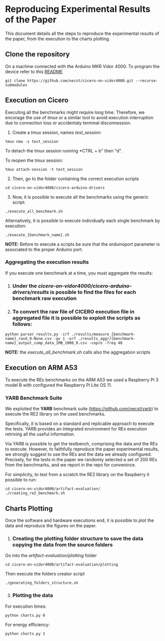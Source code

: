 # Reproducing Experimental Results of the Paper
This document details all the steps to reproduce the experimental results of the paper, from the execution to the charts plotting.

## Clone the repository
On a machine connected with the Arduino MKR Vidor 4000.
To program the device refer to this [README](./ArduinoProgramming.md)
```
git clone https://github.com/necst/cicero-on-vidor4000.git --recurse-submodules
```

## Execution on Cicero
Executing all the benchmarks might require long time.
Therefore, we encorage the use of *tmux* or a similar tool to avoid execution interruption due to connection loss or accidentaly terminal disconnession.

1. Create a *tmux* session, names *test_session*:
 ```console
tmux new -s test_session
```

To detach the tmux session running *CTRL + b" then "d".

To reopen the tmux session:
 ```console
tmux attach-session -t test_session
```
2. Then, go to the folder containing the correct execution scripts
```console
cd cicero-on-vidor4000/cicero-arduino-drivers
```
3. Now, it is possible to execute all the benchmarks using the generic script:
```console
./execute_all_benchmark.sh
```

Alternatively, it is possible to execute individually each single benchmark by execution:
```console
./execute_{benchmark_name}.sh
```
**NOTE:** 
Before to execute a scripts be sure that the *arduinoport* parameter is associated to the proper Arduino port.

### Aggregating the execution results
If you execute one benchmark at a time,  you must aggregate the results:

1. ### Under the *cicero-on-vidor4000/cicero-arduino-drivers/results* is possible to find the files for each benchmark raw execution

2. ### To convert the raw file of CICERO execution file in aggregated file it is possible to exploit the scripts as follows:

```
python parser_results.py -irf ./results/measure_{benchmark-name}_rand_0-None.csv -gv 1 -orf ./results_aggr/{benchmark-name}_output_comp_data_1MB_1000_0.csv -copro -freq 48
```

**NOTE:** the *execute_all_benchmark.sh* calls also the aggregation scripts

## Execution on ARM A53
To execute the REs benchmarks on the ARM A53 we used a Raspberry Pi 3 model B with configured the Raspberry Pi Lite OS 11.
### YARB Benchmark Suite
We exploited the **YARB** benchmark suite (https://github.com/necst/yarb) to execute the RE2 library on the used benchmarks. 

Specifically, it is based on a standard and replicable approach to execute the tests.
YARB provides an integrated environment for REs execution retriving all the useful information.

Via YARB is possible to get the testbench, comprising the data and the REs to execute.
However, to faithfully reproduce the paper experimental results, we strongly suggest to use the REs and the data we already configured.
Precisely, for the tests in the paper we randomly selected a set of 200 REs from the benchmarks, and we report in the repo for convenince. 

For simplicity, to test from a scratch the RE2 library on the Raspberry it possible to run:

```
cd cicero-on-vidor4000/artifact-evaluation/
./creating_re2_benchmark.sh
```
 
## Charts Plotting
Once the software and hardware executions end, it is possible to plot the data and reproduce the figures on the paper.

1. ### Creating the plotting folder structure to save the data copying the data from the source folders

Go into the *artifact-evaluation/plotting* folder
```
cd cicero-on-vidor4000/artifact-evaluation/plotting
```
Then execute the folders creator script
```
./generating_folders_structure.sh
```

3. ### Plotting the data
For execution times:
```
python charts.py 0
```
For energy efficiency:
```
python charts.py 1
```
